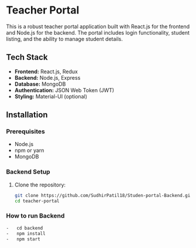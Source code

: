 # Teacher Portal

This is a robust teacher portal application built with React.js for the frontend and Node.js for the backend. The portal includes login functionality, student listing, and the ability to manage student details.

## Tech Stack

- **Frontend:** React.js, Redux
- **Backend:** Node.js, Express
- **Database:** MongoDB
- **Authentication:** JSON Web Token (JWT)
- **Styling:** Material-UI (optional)

## Installation

### Prerequisites

- Node.js
- npm or yarn
- MongoDB

### Backend Setup

1. Clone the repository:

   ```bash
   git clone https://github.com/SudhirPatil18/Studen-portal-Backend.git
   cd teacher-portal
   

### How to run Backend
 ```bash
-	cd backend
-	npm install
-	npm start

